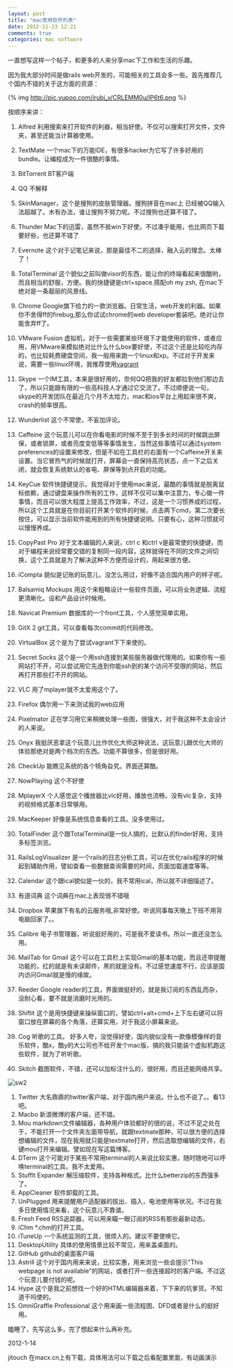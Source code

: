 ```yaml
---
layout: post
title: "mac常用软件列表"
date: 2012-11-23 12:21
comments: true
categories: mac software
---
```

一直想写这样一个帖子，和更多的人来分享mac下工作和生活的乐趣。
<!--more-->
因为我大部分时间是做rails web开发的，可能相关的工具会多一些。首先推荐几个国内不错的关于这方面的资源：

{% img http://pic.yupoo.com/irubi_v/CRLEMM0u/IP6t6.png %}

按顺序来讲：



1. Alfred 利用搜索来打开软件的利器，相当好使。不仅可以搜索打开文件，文件夹，甚至还能当计算器使用。
2. TextMate 一个mac下的万能IDE，有很多hacker为它写了许多好用的bundle。让编程成为一件很酷的事情。
3. BitTorrent BT客户端
4. QQ 不解释
5. SkinManager，这个是搜狗的皮肤管理器。搜狗拼音在mac上 已经被QQ输入法超越了。木有办法，谁让搜狗不努力呢。不过搜狗也还算不错了。
6. Thunder Mac下的迅雷，虽然不抵win下好使，不过凑乎能用，也比网页下载要好些，也还算不错了
7. Evernote 这个对于记笔记来说，那是最佳不二的选择，融入云的理念。太棒了！
8. TotalTerminal 这个貌似之前叫做visor的东西，能让你的终端看起来很酷哟，而且相当的舒服，方便。我的快捷键是ctrl+space.搭配oh my zsh, 在mac下绝对是一条靓丽的风景线。
9. Chrome Google旗下给力的一款浏览器。日常生活，web开发的利器。如果你不舍得ff的firebug,那么你试试chrome的web developer套装吧。绝对让你能舍弃ff了。
10. VMware Fusion 虚拟机，对于一些需要某些环境下才能使用的软件，或者应用，用VMware来模拟绝对比什么什么box要好使，不过这个还是比较吃内存的，也比较耗费硬盘空间，我一般用来跑一个linux和xp。不过对于开发来说，需要一些linux环境，我推荐使用[vagrant](http://railscasts.com/episodes/292-virtual-machines-with-vagrant)
11. Skype 一个IM工具，本来是很好用的，奈何QQ把我的好友都拉到他们那边去了，所以只能跟有限的一些高科技人才通过它交流了。不过顺便说一句，skype的开发团队在最近几个月不太给力，mac和ios平台上用起来很不爽，crash的频率很高。
12. Wunderlist 这个不常使，不妄加评论。
13. Caffeine 这个玩意儿可以在你看电影的时候不至于到多长时间的时候跳出屏保，或者锁屏，或者亮度变低等等事情发生，当然这些事情可以通过system preferences的设置来修改，但是不如在工具栏的右面有一个Caffeine开关来设置。当它冒热气的时候就打开，屏幕会一直保持高亮状态，点一下之后关闭，就会恢复系统默认的省电、屏保等到点开启的功能。
14. KeyCue 软件快捷键提示。我觉得对于使用mac来说，最酷的事情就是脱离鼠标依赖，通过键盘来操作所有的工作，这样不仅可以集中注意力，专心做一件事情，而且可以很大程度上提高工作效率，不过，这是一个习惯养成的过程，所以这个工具就是在你目前打开某个软件的时候，点击两下cmd，第二次要长按住，可以显示当前软件能用到的所有快捷键说明。只要有心，这种习惯就可以慢慢养成。
15. CopyPast Pro 对于文本编辑的人来说，ctrl c 和ctrl v是最常使的快捷键，而对于编程来说经常要交错的复制同一段内容，这样就得在不同的文件之间切换，这个工具就是为了解决这种不方便而设计的，用起来很方便。
16. iCompta 貌似是记账的玩意儿，没怎么用过，好像不适合国内用户的样子呢。
17. Balsamiq Mockups 用这个来粗略设计一些软件页面，可以将业务逻辑、流程更清晰化。设和产品设计时候用。
18. Navicat Premium 数据库的一个front工具，个人感觉简单实用。
19. GitX 2 git工具，可以查看每次commit的代码修改。
20. VirtualBox 这个是为了尝试vagrant下下来使的。
21. Secret Socks 这个是一个用ssh连接到某些服务器做代理用的。如果你有一些网站打不开，可以尝试用它先连到你能ssh到的某个访问不受限的网站，然后再打开那些打不开的网站。
22. VLC 用了mplayer就不太爱用这个了。
23. Firefox 偶尔用一下来测试我的web应用
24. Pixelmator 正在学习用它来稍微处理一些图，很强大，对于我这种不太会设计的人来说。

25. Onyx 我挺厌恶拿这个玩意儿比作优化大师这种说法，这玩意儿跟优化大师的体验那绝对是两个档次的东西。功能不算很多，但是很好用。
26. CheckUp 能瞧见系统的各个犄角旮旯。界面还算酷。
27. NowPlaying 这个不好使
28. MplayerX 个人感觉这个播放器比vlc好用，播放也流畅，没有vlc复杂，支持的视频格式基本日常够用。
29. MacKeeper 好像是系统信息查看的工具。没多使用过。
30. TotalFinder 这个跟TotalTerminal是一伙人搞的，比默认的finder好用，支持多标签浏览。
31. RailsLogVisualizer 是一个rails的日志分析工具，可以在优化rails程序的时候起到辅助作用，譬如查看一些数据查询需要的时间，页面加载速度等等。
32. Calendar 这个跟ical貌似是一伙的，我不常用ical，所以就不详细描述了。
33. 有道词典 这个词典在mac上表现很不错哦
34. Dropbox 苹果旗下有名的云服务哦,非常好使。听说同事每天晚上下班不用背电脑回家了。。
35. Calibre 电子书管理器，听说挺好用的，可是我不爱读书。所以一直还没怎么用。
36. MailTab for Gmail 这个可以在工具栏上实现Gmail的基本功能，而且还带提醒功能的，红的就是有未读邮件，黑的就是没有。不过感觉速度不行，应该是国内访问Gmail就是慢的缘故。
37. Reeder Google reader的工具，界面做挺好的，就是我订阅的东西乱而杂，没耐心看，要不就是消磨时光用的。
38. Shiftit 这个是用快捷键来操纵窗口的，譬如ctrl+alt+cmd+上下左右键可以将窗口放在屏幕的各个角落，还算实用，对于我这小屏幕来说。
39. Cog 听歌的工具。 好多人夸，没觉得好使，国内貌似没有一款像模像样的音乐软件，酷x，酷y的大公司也不给开发个mac版，搞的我只能装个虚拟机跑这些软件，就为了听听歌。
40. Skitch 截图软件，不错，还可以加标注什么的，很好用，而且还能网络共享。

![sw2](http://farm8.staticflickr.com/7029/6559604683_747c3a2258.jpg "sw2")

1. Twitter 大名鼎鼎的twitter客户端，对于国内用户来说。什么也不说了。。看13吧。
2. Macbo 新浪微博的客户端，还不错。
3. Mou markdown文件编辑器，各种用户体验都好的很的说，不过不足之处在于，不能打开一个文件夹左面带导航，就跟textmate那种，可以很方便的选择想编辑的文件，现在我用就只能是textmate打开，然后选取想编辑的文件，右键mou打开来编辑。譬如现在写这篇博客。
4. DTerm 这个可能对于某些不常用terminal的人来说比较实惠，随时随地可以呼唤terminal的工具。我不太爱用。
5. Stufflt Expander 解压缩软件，支持各种格式。比什么betterzip的东西强多了。
6. AppCleaner 软件卸载的工具。
7. UnPlugged 用来提醒用户适配器的拔出、插入，电池使用等状况。不过在我多日使用情况来看，这个玩意儿不靠谱。
8. Fresh Feed RSS追踪器，可以用来瞄一眼订阅的RSS有那些最新动态。
9. iChm *.chm的打开工具。
10. iTuneUp 一个系统监测的工具，很烦人的。建议不要使唤它。
11. DesktopUtility 具体的使用情景比较不常见，用来盖桌面的。
12. GitHub github的桌面客户端
13. Astrill 这个对于国内用来来说，比较实惠，用来浏览一些会提示"This webpage is not available"的网站，或者打开一些连接超时的客户端。不过这个玩意儿要付钱的呢。
14. Hype 这个是我之前想找一个好的HTML编辑器来着，下下来的坑爹货。不知道干吗使的。
15. OmniGraffle Professional 这个用来画一些流程图、DFD或者是什么的挺好用。

瞌睡了，先写这么多，完了想起来什么再补充。

2012-1-14

jitouch 在macx.cn上有下载，具体用法可以下载之后看配置里面，有动画演示
